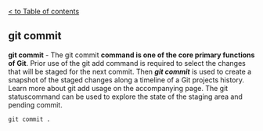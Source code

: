 [< to Table of contents](./readme.md)


## git commit

**git commit** - The git commit **command is one of the core primary functions of Git**. Prior use of the git add command is required to select the changes that will be staged for the next commit. Then ***git commit*** is used to create a snapshot of the staged changes along a timeline of a Git projects history. Learn more about git add usage on the accompanying page. The git statuscommand can be used to explore the state of the staging area and pending commit. 



```bash=
git commit .
```